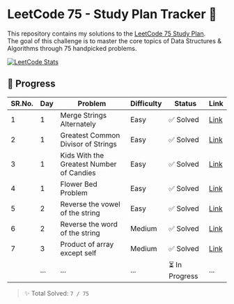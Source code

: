 # LeetCode 75 - Study Plan Tracker 🚀

This repository contains my solutions to the [LeetCode 75 Study Plan](https://leetcode.com/studyplan/leetcode-75/).  
The goal of this challenge is to master the core topics of Data Structures & Algorithms through 75 handpicked problems.

[![LeetCode Stats](https://leetcard.jacoblin.cool/kush_patel12?theme=dark&font=baloo&ext=contest)](https://leetcode.com/kush_patel12/)

## 🔢 Progress

| SR.No. | Day | Problem | Difficulty | Status | Link |
|-----|-----|---------|------------|--------|------|
| 1   | 1   | Merge Strings Alternately | Easy | ✅ Solved | [Link](https://leetcode.com/problems/merge-strings-alternately/) |
| 2   | 1   | 	Greatest Common Divisor of Strings | Easy | ✅ Solved | [Link]( https://leetcode.com/problems/greatest-common-divisor-of-strings/) |
| 3   | 1   | Kids With the Greatest Number of Candies | Easy | ✅ Solved | [Link]( https://leetcode.com/problems/kids-with-the-greatest-number-of-candies/) |
| 4   | 1   | Flower Bed Problem | Easy | ✅ Solved | [Link](https://leetcode.com/problems/can-place-flowers/) |
| 5   | 2   | Reverse the vowel of the string | Easy | ✅ Solved | [Link](https://leetcode.com/problems/reverse-vowels-of-a-string) |
| 6   | 2   | Reverse the word of the string | Medium | ✅ Solved | [Link](https://leetcode.com/problems/reverse-words-in-a-string/) |
| 7   | 3   | Product of array except self | Medium | ✅ Solved | [Link](https://leetcode.com/problems/product-of-array-except-self) |
|     | ... | ... | ... | ⏳ In Progress | ... |

> ✨ Total Solved: `7 / 75`
